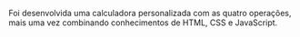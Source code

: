 Foi desenvolvida uma calculadora personalizada
com as quatro operações, mais uma vez
combinando conhecimentos de HTML, CSS e
JavaScript.
